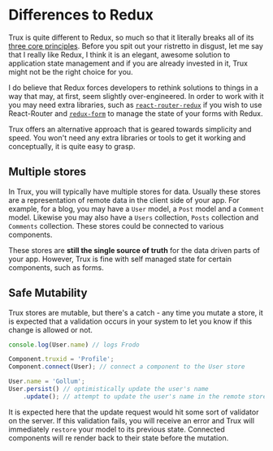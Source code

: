 # Differences to Redux

Trux is quite different to Redux, so much so that it literally breaks all of its [three core principles](http://redux.js.org/docs/introduction/ThreePrinciples.html). Before you spit out your ristretto in disgust, let me say that I really like Redux, I think it is an elegant, awesome solution to application state management and if you are already invested in it, Trux might not be the right choice for you. 

I do believe that Redux forces developers to rethink solutions to things in a way that may, at first, seem slightly over-engineered. In order to work with it you may need extra libraries, such as [`react-router-redux`](https://github.com/reactjs/react-router-redux) if you wish to use React-Router and [`redux-form`](http://redux-form.com/6.6.3/) to manage the state of your forms with Redux.  

Trux offers an alternative approach that is geared towards simplicity and speed. You won't need any extra libraries or tools to get it working and conceptually, it is quite easy to grasp. 

## Multiple stores

In Trux, you will typically have multiple stores for data. Usually these stores are a representation of remote data in the client side of your app. For example, for a blog, you may have a `User` model, a `Post` model and a `Comment` model. Likewise you may also have a `Users` collection, `Posts` collection and `Comments` collection. These stores could be connected to various components.

These stores are **still the single source of truth** for the data driven parts of your app. However, Trux is fine with self managed state for certain components, such as forms.

## Safe Mutability

Trux stores are mutable, but there's a catch - any time you mutate a store, it is expected that a validation occurs in your system to let you know if this change is allowed or not. 

```js
console.log(User.name) // logs Frodo

Component.truxid = 'Profile';
Component.connect(User); // connect a component to the User store

User.name = 'Gollum';
User.persist() // optimistically update the user's name
    .update(); // attempt to update the user's name in the remote store
```

It is expected here that the update request would hit some sort of validator on the server. If this validation fails, you will receive an error and Trux will immediately `restore` your model to its previous state. Connected components will re render back to their state before the mutation. 













